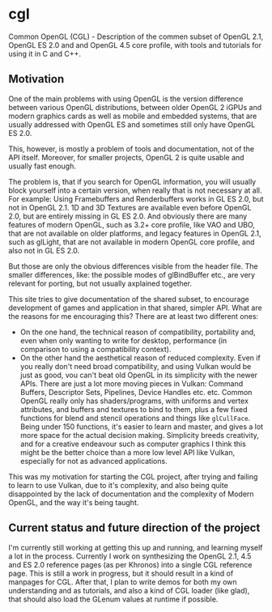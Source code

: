 # cgl
Common OpenGL (CGL) - Description of the commen subset of OpenGL 2.1, OpenGL ES 2.0 and and OpenGL 4.5 core profile, with tools and tutorials for using it in C and C++.

## Motivation

One of the main problems with using OpenGL is the version difference between various OpenGL distributions, between older OpenGL 2 iGPUs
and modern graphics cards as well as mobile and embedded systems, that are usually addressed with OpenGL ES and sometimes still only have OpenGL ES 2.0.

This, however, is mostly a problem of tools and documentation, not of the API itself. Moreover, for smaller projects, OpenGL 2 is quite usable and usually
fast enough.

The problem is, that if you search for OpenGL information, you will usually block yourself into a certain version, when really that is not necessary at
all. For example: Using Framebuffers and Renderbuffers works in GL ES 2.0, but not in OpenGL 2.1. 1D and 3D Textures are available even before OpenGL 2.0,
but are entirely missing in GL ES 2.0. And obviously there are many features of modern OpenGL, such as 3.2+ core profile, like VAO and UBO, that are not
available on older platforms, and legacy features in OpenGL 2.1, such as glLight, that are not available in modern OpenGL core profile, and also not in
GL ES 2.0.

But those are only the obvious differences visible from the header file. The smaller differences, like: the possible modes of glBindBuffer etc., are very
relevant for porting, but not usually axplained together.

This site tries to give documentation of the shared subset, to encourage development of games and application in that shared, simpler API. What are the
reasons for me encouraging this? There are at least two different ones:

- On the one hand, the technical reason of compatibility, portability and, even when only wanting to write for desktop, performance (in comparison to
using a compatibility context).
- On the other hand the aesthetical reason of reduced complexity. Even if you really don't need broad compatibility, and using Vulkan would be just as good,
vou can't beat old OpenGL in its simplicity with the newer APIs. There are just a lot more moving pieces in Vulkan: Command Buffers, Descriptor Sets,
Pipelines, Device Handles etc. etc. Common OpenGL really only has shaders/programs, with uniforms and vertex attributes, and buffers and textures to bind
to them, plus a few fixed functions for blend and stencil operations and things like `glCullFace`. Being under 150 functions, it's easier to learn and master,
and gives a lot more space for the actual decision making. Simplicity breeds creativity, and for a creative endeavour such as computer graphics I think
this might be the better choice than a more low level API like Vulkan, especially for not as advanced applications.

This was my motivation for starting the CGL project, after trying and failing to learn to use Vulkan, due to it's complexity, and also being quite
disappointed by the lack of documentation and the complexity of Modern OpenGL, and the way it's being taught.


## Current status and future direction of the project

I'm currently still working at getting this up and running, and learning myself a lot in the process. Currently I work on synthesizing the OpenGL 2.1, 4.5
and ES 2.0 reference pages (as per Khronos) into a single CGL reference page. This is still a work in progress, but it should result in a kind of
manpages for CGL. After that, I plan to write demos for both my own understanding and as tutorials, and also a kind of CGL loader (like glad), that should
also load the GLenum values at runtime if possible.
